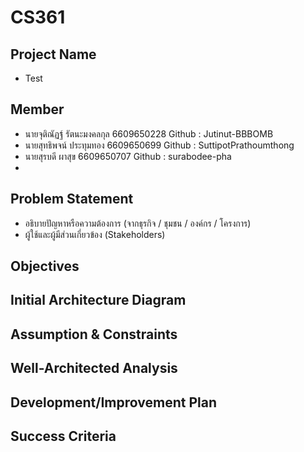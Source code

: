 # CS361
## Project Name
- Test
## Member
- นายจุติณัฏฐ์ รัตนะมงคลกุล 6609650228 Github : Jutinut-BBBOMB 
- นายสุทธิพจน์ ประทุมทอง 6609650699  Github : SuttipotPrathoumthong
- นายสุรบดี    ผาสุข     6609650707  Github : surabodee-pha
- 
## Problem Statement
- อธิบายปัญหาหรือความต้องการ (จากธุรกิจ / ชุมชน / องค์กร / โครงการ) 
- ผู้ใช้และผู้มีส่วนเกี่ยวข้อง (Stakeholders)
## Objectives
## Initial Architecture Diagram
## Assumption & Constraints
## Well-Architected Analysis
## Development/Improvement Plan
## Success Criteria
